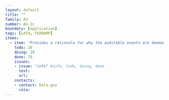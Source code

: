 ```yaml
---
layout: default
title: ""
family: AU
number: AU-2c
boundary: [application]
tags: [LATO, FEDRAMP]
items:
  - item: 'Provides a rationale for why the auditable events are deemed to be adequate to support after-the-fact investigations of security incidents'
    todo: 20
    doing: 10
    done: 70   
    issues:
    - issue: "info" #info, todo, doing, done
      text:
      url:
    contacts:
    - contact: Data.gov
      role:
---
```


